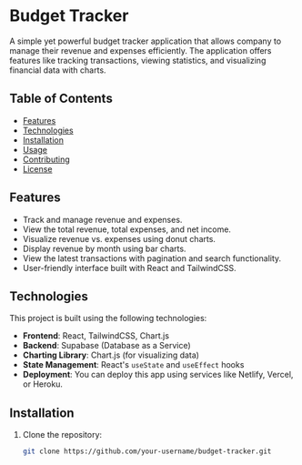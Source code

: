 # Budget Tracker

A simple yet powerful budget tracker application that allows company to manage their revenue and expenses efficiently. The application offers features like tracking transactions, viewing statistics, and visualizing financial data with charts.

## Table of Contents
- [Features](#features)
- [Technologies](#technologies)
- [Installation](#installation)
- [Usage](#usage)
- [Contributing](#contributing)
- [License](#license)

## Features
- Track and manage revenue and expenses.
- View the total revenue, total expenses, and net income.
- Visualize revenue vs. expenses using donut charts.
- Display revenue by month using bar charts.
- View the latest transactions with pagination and search functionality.
- User-friendly interface built with React and TailwindCSS.

## Technologies
This project is built using the following technologies:
- **Frontend**: React, TailwindCSS, Chart.js
- **Backend**: Supabase (Database as a Service)
- **Charting Library**: Chart.js (for visualizing data)
- **State Management**: React's `useState` and `useEffect` hooks
- **Deployment**: You can deploy this app using services like Netlify, Vercel, or Heroku.

## Installation

1. Clone the repository:
   ```bash
   git clone https://github.com/your-username/budget-tracker.git
